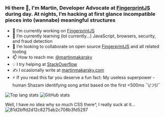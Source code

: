 ### Hi there 👋, I'm Martin, Developer Advocate at [FingerprintJS](https://fingerprintjs.com/) during day. At nights, Iʼm hacking at first glance incompatible pieces into (wannabe) meaningful structures

- 🔭 I’m currently working on [FingerprintJS](https://github.com/fingerprintjs)
- 🌱 I’m currently learning (lol currently...) JavaScript, browsers, security, and fraud detection
- 👯 I’m looking to collaborate on open source [FingerprintJS](https://github.com/makma/makma/edit/main/README.md) and all related tooling
- 📫 How to reach me: [@martinmakarsky](https://twitter.com/martinmakarsky)
- 💡 I try helping at [StackOverflow](https://stackoverflow.com/users/1692651/martin-makarsky)
- ✍ I ocasionally write at [martinmakarsky.com](https://www.martinmakarsky.com/)
- ⚡ If you read this far you deserve a fun fact: My useless superpower - human Shazam identifying song artist based on the first <500ms ¯\\_(ツ)_/¯

![Top lang stats](https://github-readme-stats.vercel.app/api/top-langs/?username=makma&show_icons=true&layout=compact&theme=synthwave)
![GitHub stats](https://github-readme-stats.vercel.app/api?username=makma&show_icons=true&theme=synthwave)

Well, I have no idea why so much CSS there^, I really suck at it...
![81d2bffd2d12c8275ab2c708b3fd5297](https://user-images.githubusercontent.com/10922372/126621131-5c54d8af-98e7-44ab-aab9-65364ef1efcb.gif)
